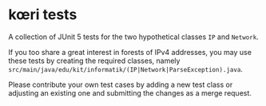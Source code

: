 # kœri tests

A collection of JUnit 5 tests for the two hypothetical classes `IP` and `Network`.

If you too share a great interest in forests of IPv4 addresses, you may use these tests by creating the required
classes, namely `src/main/java/edu/kit/informatik/(IP|Network|ParseException).java`.

Please contribute your own test cases by adding a new test class or adjusting an existing one and submitting the changes
as a merge request.
